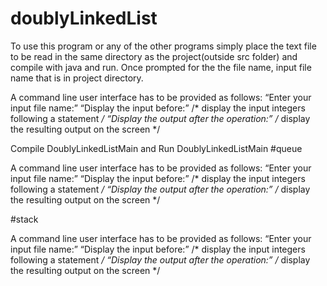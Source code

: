 # doublyLinkedList
To use this program or any of the other programs simply place the text file to be read in
 the same directory as the project(outside src folder) 
 and compile with java and run. Once prompted for the the 
 file name, input file name that is in project directory.  
 
 A command line user interface has to be provided as follows:
 	“Enter your input file name:”
 	 “Display the input before:” /* display the input integers following a statement */
 	 “Display the output after the operation:” /* display the resulting output on the screen */

 
 Compile DoublyLinkedListMain and Run DoublyLinkedListMain
#queue


A command line user interface has to be provided as follows:
	“Enter your input file name:”
	 “Display the input before:” /* display the input integers following a statement */
	 “Display the output after the operation:” /* display the resulting output on the screen */



#stack


A command line user interface has to be provided as follows:
	“Enter your input file name:”
	 “Display the input before:” /* display the input integers following a statement */
	 “Display the output after the operation:” /* display the resulting output on the screen */

